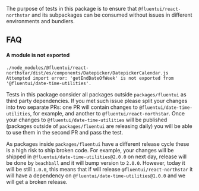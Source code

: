 The purpose of tests in this package is to ensure that `@fluentui/react-northstar` and its subpackages can be consumed without issues in different environments and bundlers.

## FAQ

#### A module is not exported

```
./node_modules/@fluentui/react-northstar/dist/es/components/Datepicker/DatepickerCalendar.js
Attempted import error: 'getEndDateOfWeek' is not exported from '@fluentui/date-time-utilities'.
```

Tests in this package consider all packages outside `packages/fluentui` as third party dependencies. If you met such issue please split your changes into two separate PRs: one PR will contain changes to `@fluentui/date-time-utilities`, for example, and another to `@fluentui/react-northstar`. Once your changes to `@fluentui/date-time-utilities` will be published (packages outside of `packages/fluentui` are releasing daily) you will be able to use them in the second PR and pass the test.

As packages inside `packages/fluentui` have a different release cycle these is a high risk to ship broken code. For example, your changes will be shipped in `@fluentui/date-time-utilities@2.0.0` on next day, release will be done by `beachball` and it will bump version to `2.0.0`. However, today it will be still `1.0.0`, this means that if will release `@fluentui/react-northstar` it will have a dependency on `@fluentui/date-time-utilities@1.0.0` and we will get a broken release.
